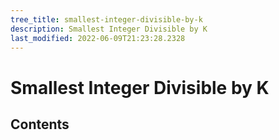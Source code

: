 ```yaml
---
tree_title: smallest-integer-divisible-by-k
description: Smallest Integer Divisible by K
last_modified: 2022-06-09T21:23:28.2328
---
```


# Smallest Integer Divisible by K

## Contents
